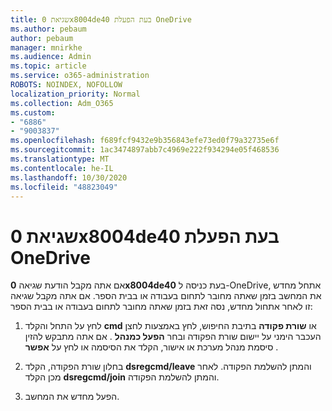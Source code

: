 ```yaml
---
title: שגיאת 0x8004de40 בעת הפעלת OneDrive
ms.author: pebaum
author: pebaum
manager: mnirkhe
ms.audience: Admin
ms.topic: article
ms.service: o365-administration
ROBOTS: NOINDEX, NOFOLLOW
localization_priority: Normal
ms.collection: Adm_O365
ms.custom:
- "6886"
- "9003837"
ms.openlocfilehash: f689fcf9432e9b356843efe73ed0f79a32735e6f
ms.sourcegitcommit: 1ac3474897abb7c4969e222f934294e05f468536
ms.translationtype: MT
ms.contentlocale: he-IL
ms.lasthandoff: 10/30/2020
ms.locfileid: "48823049"
---
```

# <a name="0x8004de40-error-when-launching-onedrive"></a>שגיאת 0x8004de40 בעת הפעלת OneDrive

אם אתה מקבל הודעת שגיאה **0x8004de40** בעת כניסה ל-OneDrive, אתחל מחדש את המחשב בזמן שאתה מחובר לתחום בעבודה או בבית הספר. אם אתה מקבל שגיאה זו לאחר אתחול מחדש, נסה זאת בזמן שאתה מחובר לתחום בעבודה או בבית הספר:

1. לחץ על התחל והקלד **cmd** או **שורת פקודה**  בתיבת החיפוש, לחץ באמצעות לחצן העכבר הימני על יישום שורת הפקודה ובחר  **הפעל כמנהל** . אם אתה מתבקש להזין סיסמת מנהל מערכת או אישור, הקלד את הסיסמה או לחץ על **אפשר** .  

2. בחלון שורת הפקודה, הקלד **dsregcmd/leave**  והמתן להשלמת הפקודה. לאחר מכן הקלד **dsregcmd/join** והמתן להשלמת הפקודה.
3. הפעל מחדש את המחשב.
